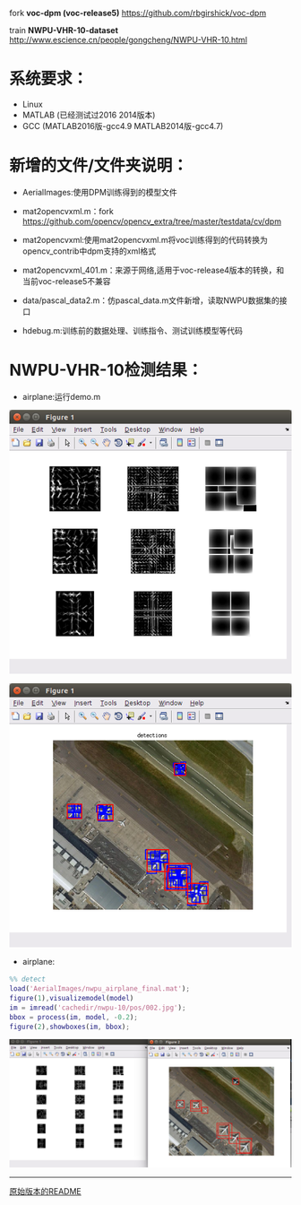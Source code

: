 
fork **voc-dpm (voc-release5)** https://github.com/rbgirshick/voc-dpm

train **NWPU-VHR-10-dataset** http://www.escience.cn/people/gongcheng/NWPU-VHR-10.html



系统要求：
===================
 * Linux
 * MATLAB (已经测试过2016 2014版本)
 * GCC (MATLAB2016版-gcc4.9 MATLAB2014版-gcc4.7)



新增的文件/文件夹说明：
===================
- AerialImages:使用DPM训练得到的模型文件

- mat2opencvxml.m：fork 
https://github.com/opencv/opencv_extra/tree/master/testdata/cv/dpm

- mat2opencvxml:使用mat2opencvxml.m将voc训练得到的代码转换为opencv_contrib中dpm支持的xml格式

- mat2opencvxml_401.m：来源于网络,适用于voc-release4版本的转换，和当前voc-release5不兼容

- data/pascal_data2.m：仿pascal_data.m文件新增，读取NWPU数据集的接口

- hdebug.m:训练前的数据处理、训练指令、测试训练模型等代码


NWPU-VHR-10检测结果：
===================
- airplane:运行demo.m

![demo_1](./doc/demo_1.png)

![demo_2](./doc/demo_2.png)

- airplane:

```matlab
%% detect
load('AerialImages/nwpu_airplane_final.mat');       
figure(1),visualizemodel(model)
im = imread('cachedir/nwpu-10/pos/002.jpg');       
bbox = process(im, model, -0.2);
figure(2),showboxes(im, bbox); 
```

![detect_airplane](./doc/detect_airplane.png)


***

[原始版本的README](./README(orignal))